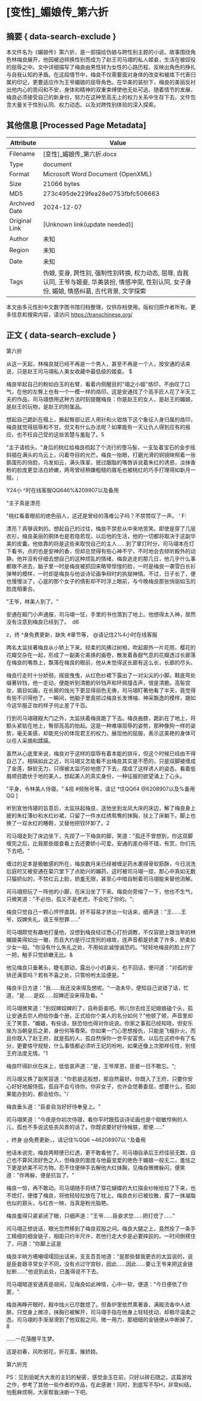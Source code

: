 # [变性]_媚娘传_第六折



## 摘要  { data-search-exclude }

<!-- tcd_abstract -->
本文件名为《媚娘传》第六折，是一部描绘伪娘与跨性别主题的小说。故事围绕角色林梅良展开，他因被迫转换性别而成为了赵王司马翊的私人姬妾，生活在被奴役的屈辱之中。文中详细描写了梅良由男性转为女性的心路历程，反映出角色的挣扎与自我认知的矛盾。在这段情节中，梅良不仅需要面对身体的改变和被烙下代表归属的印记，更要适应作为王爷媚娘的屈辱角色。在华美的装扮下，梅良的美丽反衬出他内心的苦闷和不安，身体和精神的双重束缚使他无处可逃。随着情节的发展，梅良必须接受自己的新身份，努力在这种至高无上的权力关系中生存下去。文件包含大量关于性别认同、权力动态、以及对跨性别体验的深入探索。

<!-- tcd_abstract_end -->

## 其他信息 [Processed Page Metadata]

| Attribute       | Value                                  |
|-----------------|----------------------------------------|
| Filename        | [变性]_媚娘传_第六折.docx                             |
| Type            | document                                 |
| Format          | Microsoft Word Document (OpenXML)                               |
| Size            | 21066 bytes                           |
| MD5             | 273c495de229fea28e0753fbfc506663                                  |
| Archived Date   | 2024-12-07                             |
| Original Link   | [Unknown link(update needed)]                         |
| Author          | 未知                               |
| Region          | 未知                               |
| Date            | 未知                                 |
| Tags            | 伪娘, 变身, 跨性别, 强制性别转换, 权力动态, 屈辱, 自我认同, 王爷与姬妾, 华美装扮, 情感冲突, 性别认同, 女子身份, 媚娘, 情感纠葛, 古代背景, 文学探索                                 |

本文由多元性别中文数字图书馆归档整理，仅供存档使用。版权归原作者所有。更多信息和搜索内容，请访问 <https://transchinese.org/>


## 正文 { data-search-exclude }

<!-- tcd_main_text -->
第六折





从这一天起，林梅良就已经不再是一个男人，甚至不再是一个人，按安通的话来说，只是赵王司马翊私人美女收藏中最低级的姬妾。 $





梅良举起自己的粉如白玉的右臂，看着内侧醒目的"翊之小姬"烙印，不由叹了口气，在他的左臀上也有一个一模一样的烙印。这是安通找了个高手匠人花了半天工夫的作品，司马翊想用这种方法时刻提醒梅良：你是赵王的女人，是赵王的媚娘，是赵王的玩物，是赵王的附属品。





想起自己跪趴在榻上，撅起臀部让匠人用针和火钳烙下这个象征人身归属的烙印，梅良就觉得屈辱和不甘。但又有什么办法呢？如果能有一天让仇人得到应有的报应，也不枉自己受的这些苦楚与羞耻了。5





"主子请梳头。"身后的桃红给梅良梳起了个流行的堕马髻，一支坠着宝石的金步摇斜插在满头的乌云上，闪着夺目的光芒。梅良一抬眼，打磨光滑的铜镜映照着一张鹅蛋形的俏脸，乌发如云，满头珠翠，抿过胭脂的嘴唇诉说着朱红的诱惑，淡抹香粉的脸庞更显洁白娇嫩，两弯曾经稍嫌粗糙的眉毛也被桃红的巧手打理得如新月一般。;

Y24小 ^时在线客服QQ646%&208907以及备用







"主子真是漂亮

"桃红看着眼前的绝色丽人，这还是曾经的落难公子吗？不禁赞叹了一声。 ' F:





漂亮？真够讽刺的。想起自己的过往，梅良不禁悲从中来地苦笑。即使是穿了几层衣衫，梅良美丽的胴体也是若隐若现，以后他的生活，他的一切都将取决于这副华美的皮囊。他依靠的将是这些来取悦自己的主人......到了掌灯时分，司马翊本在灯下看书，点的也是安神的香，但却总觉得有些心神不宁，不时地会去倾听殿外的动静。他并没有仔细去想自己的这种烦乱的情绪，梅良逃走的那几日，他几乎什么事都做不进去，脑子里一时是梅良被抓回来略带惊惶的脸，一时是梅良一袭雪白长衫弹琴的模样，一时却是梅良与他谈诗论画争辩时的执拗神情。不过，日子长了，便也慢慢淡了，心底的那个女子的倩影却不时浮上眼前，与今晚梅良那张俏丽如玉的脸庞相重合。





"王爷，林美人到了。"





安通在殿门小声通报，司马翊一怔，手里的书也落到了地上。他想得太入神，居然没有注意到梅良已经到了。  d6



z，终 ^身免费更新，缺失 #章节等， @请记住2%4小时在线客服



两名太监扶著梅良从小轿上下来。轻柔的风拂过树梢，吹起廊外一片花雨，樱花的花瓣交杂在一起，形成了一副美仑美焕的画卷，散发着香甜气息的花瓣透过长廊落在梅良的嘴唇上，飘落在梅良的眼前，他从未觉得这长廊有这么长，长廊的尽头。







梅良行走时十分娇弱，摇摇曳曳，从红色纱裙下露出了一对尖尖的小脚。鞋底弯处缀著铃铛，他一走动，便能听到清脆的铃铛声和环佩撞击声，很是清脆。高髻宫妆，眉目如画，在长廊的烛光下更显得丽色无俦，司马翊盯著他看了半天，竟觉得有些不识得他了。一瞬间，他脑子里竟掠过梅良长发博袖、神采飘逸的模样，跟如今这华服正妆的样子何止差了千百。







行到司马翊寝殿大门之外，太监扶着梅良跪了下去。梅良曲膝，跪趴在了地上，将额头紧贴在地上，臀部高高的抬起。这是一种难堪屈辱的姿势，那种像狗一样的姿势，毫无美感，却能充分的体现君王的权力。展现他的屈服，表示这美艳的身体可以任人采摘和蹂躏。





虽然从心底里来说，梅良对于这样的屈辱有着本能的排斥，但这个时候已经由不得自己了。相隔如此之近，司马翊又怎能看不出梅良其实是不愿的，只是双脚被缠成了金莲，酥软无力，只得被太监巧妙地摁了下去，摆成了这样诱人的姿态。看着低眉顺目跪伏于地的美人，想起美人的真实身份，一种征服的欲望涌上了心头。





"平身，令林美人侍寝。" &视 #频账号等，请记 *住QQ64 @6208907以及%备用QQ ]







听到宣他侍寝的旨意后，太监扶起梅良，送他坐到龙凤大床的床边，解了梅良身上披的朱红薄纱和水红纱裙，只留了一件水红绣鸳鸯的抹胸，扶上了床躺下。脚上也换了一双水红的睡鞋，又替他把钗环卸了。2







司马翊走到了床边坐下，先捏了一下梅良的脚，笑道："孤还不曾想到，你这双脚缠完之后，比我那些姬妾看上去还要娇小可爱。安通的差办得不错，有赏，你们先下去吧。"





缠过的足本是极敏感的所在，梅良数月来已经被缠足药水裹得骨软筋酥，今日浣洗后庭时又被安通在菊穴里下了点助兴的媚药，这时被司马翊一捏，那心中真如无数只猫抓似的，不禁红云上脸，娇羞无限，甚至心中暗自盼着司马翊能来替他消解。





司马翊把玩了一阵他的小脚，在床沿坐了下来。梅良向旁缩了一下，他也不生气，只微笑道："不必怕，孤又不是老虎，不会吃了你的。";







梅良只觉自己一颗心怦怦直跳，好不容易才挤出一句话来，细声道："王......王爷，奴婢失礼，请王爷恕罪......"







司马翊颇觉有趣地打量他，没想到梅良经过悉心打扮调教，不仅容貌上跟当年的林媚娘美得如出一辙，而且大约是行过宫刑的缘故，连声音都是娇柔了许多，娇柔如少女一般。"你没有什么失礼之处，不用如此诚惶诚恐的。"轻轻地梅良的脸上拧了一把，触手只觉娇嫩无比。&







他见梅良只垂著头，睫毛颤动，露出小小的鼻尖，也不回话，便问道："对孤的安排还满意吗？若有不喜之处，只管吩咐太监便是。"





梅良半日方道："我......我还没来得及想呢。"一语未毕，便知自己说错了话，忙道，"是......是奴......奴婢还没来得及看。"







司马翊微笑道："别奴婢奴婢的了，自称臣妾吧。明儿你去给王妃娘娘磕个头，孤让安通去宗人府给你备个册，正式给你个美人的名分如何？"他顿了顿，声音里却无了笑意，"媚娘，有些话，朕恐怕也得对你说说。你家之事孤已经知晓，但安乐侯为当朝皇后之弟，身份何等尊荣。你如果一门心思想报仇，只能是飞蛾扑火。而且你既入了赵王府，就是孤的人，孤自然保你一世平安富贵。以后在这府中有了名分，更要恪守规矩，什么事情都必须听王妃的吩咐。如果还像上次那样任性，别怪王府法度无情。"1





梅良吓得趴伏在床上，低低哀声道："是，王爷厚恩，臣妾一日不敢忘。";





司马翊又换了副笑容道："你若是这般想，那自然最好。你既入了王府，只要你安心好好地服侍孤，孤自不会亏待你。你非女子，也许会觉著委屈，想要什么，孤如果能办到的，都会给你。"/







梅良垂头道："臣妾自当好好侍奉皇上。"





司马翊笑道："今夜是你初次侍寝，看你平时跟孤谈诗论画也是个聪敏伶俐的人儿，孤也不多说这些丧风景的话了。你既说要好好侍候朕，那便......"



，终身 @免费更新，，请记住%QQ6 ~46208907以 ^及备用



他话未说完，梅良两颊便已红透，更不敢看他了。司马翊自承后王府佳丽无数，自己也不算风流好色之人，但梅良的面庞与他最宠爱的绝色于媚娘一般无二，羞怯之下更是娇美不可方物。忍不住便伸手去解他大红抹胸，见梅良微微躲闪，便笑道："你再躲，便是抗旨了。"







梅良一惊，再不敢动。司马翊随手将绣了穿花蝴蝶的大红描金纱帐给拉了下来，也不熄灯，便搂了梅良，将他轻轻拉放在了枕上。梅良衣衫已被拉散，露了一抹凝脂也似的肩头，与红衣一映，当真是粉光脂艳。







梅良羞得只紧紧闭了眼，只细声道："王爷......臣妾求您......把灯熄了......"







司马翊正想说话，眼光忽然移到了梅良双股之间。梅良大腿之上，竟然拴了一条手工精细的细金链子，相距只约半尺许，若他行走大步是必要摔跤的。一时间倒楞住了，问道："你脚上这是







梅良半晌方嗫嗫嚅嚅回出话来，支支吾吾地道："是那些替我更衣的太监说的，说是臣妾跟寻常女子不同，没有点过守宫砂，因此......因此......要让王爷来把这金链扯断......"他说到此处，已羞得说不下去。





司马翊暗道安通真是胡闹，见梅良如此神情，心中一软，便道："今日便依了你罢，".





梅良再睁开眼时，殿中烛火已尽数熄了。但香炉里依然熏著香，满殿流香中人欲醉。只觉身上微凉，抹胸已被解开，司马翊手指在他身上轻轻抚动，却极尽温柔之态。司马翊的手渐渐滑到了他双股之间，微一用力，那细细的金链便从中断掉了。8





......一花落醒平生梦。





这是初春，风吹弱花，折花茎，摧娇娆。





第六折完





PS：见到丽妮大大发的主妇的秘密，感觉金玉在前，只好以砖石随之。这篇游戏之作，参考了其他一些作者的作品，在此感谢！同时，到底写不写H，非常纠结。怕惹麻烦啊，大家帮我决断一下吧。
<!-- tcd_main_text_end -->

